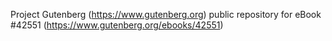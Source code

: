 Project Gutenberg (https://www.gutenberg.org) public repository for eBook #42551 (https://www.gutenberg.org/ebooks/42551)
